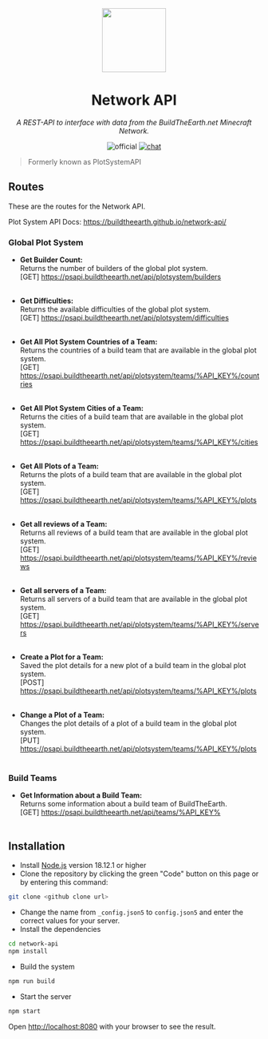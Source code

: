 <!-- markdownlint-disable -->
<div align="center">

<img width="128" src="https://buildtheearth.net/assets/img/site-logo-animated.gif" />

# Network API

_A REST-API to interface with data from the BuildTheEarth.net Minecraft Network._

![official](https://go.buildtheearth.net/official-shield)
[![chat](https://img.shields.io/discord/706317564904472627.svg?color=768AD4&label=discord&logo=https%3A%2F%2Fdiscordapp.com%2Fassets%2F8c9701b98ad4372b58f13fd9f65f966e.svg)](https://discord.gg/buildtheearth)

</div>
<!-- markdownlint-restore -->

> Formerly known as PlotSystemAPI

## Routes

These are the routes for the Network API.

Plot System API Docs: 
https://buildtheearth.github.io/network-api/

### Global Plot System

- **Get Builder Count:** <br>
Returns the number of builders of the global plot system.<br>
[GET] https://psapi.buildtheearth.net/api/plotsystem/builders<br><br>

- **Get Difficulties:** <br>
Returns the available difficulties of the global plot system.<br>
[GET] https://psapi.buildtheearth.net/api/plotsystem/difficulties<br><br>

- **Get All Plot System Countries of a Team:** <br>
Returns the countries of a build team that are available in the global plot system.<br>
[GET] https://psapi.buildtheearth.net/api/plotsystem/teams/%API_KEY%/countries<br><br>

- **Get All Plot System Cities of a Team:** <br>
Returns the cities of a build team that are available in the global plot system.<br>
[GET] https://psapi.buildtheearth.net/api/plotsystem/teams/%API_KEY%/cities<br><br>

- **Get All Plots of a Team:** <br>
Returns the plots of a build team that are available in the global plot system.<br>
[GET] https://psapi.buildtheearth.net/api/plotsystem/teams/%API_KEY%/plots<br><br>

- **Get all reviews of a Team:** <br>
Returns all reviews of a build team that are available in the global plot system.<br>
[GET] https://psapi.buildtheearth.net/api/plotsystem/teams/%API_KEY%/reviews<br><br>

- **Get all servers of a Team:** <br>
Returns all servers of a build team that are available in the global plot system.<br>
[GET] https://psapi.buildtheearth.net/api/plotsystem/teams/%API_KEY%/servers<br><br>

- **Create a Plot for a Team:** <br>
Saved the plot details for a new plot of a build team in the global plot system.<br>
[POST] https://psapi.buildtheearth.net/api/plotsystem/teams/%API_KEY%/plots<br><br>

- **Change a Plot of a Team:** <br>
Changes the plot details of a plot of a build team in the global plot system.<br>
[PUT] https://psapi.buildtheearth.net/api/plotsystem/teams/%API_KEY%/plots<br><br>

### Build Teams

- **Get Information about a Build Team:** <br>
Returns some information about a build team of BuildTheEarth.<br>
[GET] https://psapi.buildtheearth.net/api/teams/%API_KEY%<br><br>

## Installation

- Install [Node.js](https://nodejs.org/en/) version 18.12.1 or higher
- Clone the repository by clicking the green "Code" button on this page or by entering this command:
```bash
git clone <github clone url>
```
- Change the name from `_config.json5` to `config.json5` and enter the correct values for your server.
- Install the dependencies
```bash
cd network-api
npm install
```
- Build the system
```bash
npm run build
```
- Start the server
```bash
npm start
```
Open [http://localhost:8080](http://localhost:8080) with your browser to see the result.
